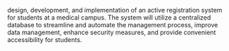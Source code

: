 design, development, and implementation of an active registration system for students at a medical campus. The system will utilize a centralized database to streamline and automate the management process, improve data management, enhance security measures, and provide convenient accessibility for students.

